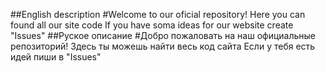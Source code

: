 ##English description
#Welcome to our oficial repository!
Here you can found all our site code
If you have soma ideas for our website create "Issues"
##Руское описание
#Добро пожаловать на наш официальные репозиторий!
Здесь ты можешь найти весь код сайта
Если у тебя есть идей пиши в "Issues"